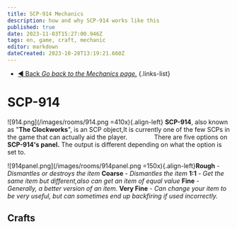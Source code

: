 ```yaml
---
title: SCP-914 Mechanics
description: how and why SCP-914 works like this
published: true
date: 2023-11-03T15:27:00.946Z
tags: en, game, craft, mechanic
editor: markdown
dateCreated: 2023-10-28T13:19:21.660Z
---
```


- [:arrow_backward: Back *Go back to the Mechanics page.*](/en/game/mechanics)
{.links-list}
# SCP-914
![914.png](/images/rooms/914.png =410x){.align-left}
**SCP-914**, also known as "**The Clockworks**", is an SCP object,It is currently one of the few SCPs in the game that can actually aid the player.
⠀
⠀
⠀
⠀
There are five options on **SCP-914's panel.** The output is different depending on what the option is set to.

![914panel.png](/images/rooms/914panel.png =150x){.align-left}**Rough** - *Dismantles or destroys the item*
**Coarse** - *Dismantles the item*
**1:1** - *Get the same item but different,also can get an item of equal value*
**Fine** - *Generally, a better version of an item.*
**Very Fine** - *Can change your item to be very useful, but can sometimes end up backfiring if used incorrectly.*
## Crafts
